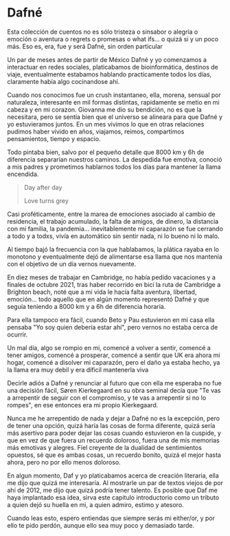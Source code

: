 # Dafné

Esta colección de cuentos no es sólo tristeza o sinsabor o alegría o emoción o aventura o regrets o promesas o what ifs... o quizá si y un poco más. Eso es, era, fue y será Dafné, sin orden particular

Un par de meses antes de partir de México Dafné y yo comenzamos a interactuar en redes sociales, platicabamos de bioinformática, destinos de viaje, eventualmente estabamos hablando practicamente todos los días, claramente había algo cocinandose ahí.

Cuando nos conocimos fue un crush instantaneo, ella, morena, sensual por naturaleza, interesante en mil formas distintas, rapidamente se metio en mi cabeza y en mi corazon. Giovanna me dio su bendición, no es que la necesitara, pero se sentía bien que el universo se alineara para que Dafné y yo estuvieramos juntos. En un mes vivimos lo que en otras relaciones pudimos haber vivido en años, viajamos, reimos, compartimos pensamientos, tiempo y espacio.

Todo pintaba bien, salvo por el pequeño detalle que 8000 km y 6h de diferencia separarían nuestros caminos. La despedida fue emotiva, conoció a mis padres y prometimos hablarnos todos los días para mantener la llama encendida.

> Day after day
> 
> Love turns grey

Casi proféticamente, entre la marea de emociones asociado al cambio de residencia, el trabajo acumulado, la falta de amigos, de dinero, la distancia con mi familia, la pandemia... inevitablemente mi caparazón se fue cerrando a todo y a todxs, vivía en automático sin sentir nada, ni lo bueno ni lo malo.

Al tiempo bajó la frecuencia con la que hablabamos, la plática rayaba en lo monotono y eventualmente dejó de alimentarse esa llama que nos mantenía con el objetivo de un día vernos nuevamente.

En diez meses de trabajar en Cambridge, no había pedido vacaciones y a finales de octubre 2021, tras haber recorrido en bici la ruta de Cambridge a Brighton beach, noté que a mi vida le hacía falta aventura, libertad, emoción... todo aquello que en algún momento representó Dafné y que seguía teniendo a 8000 km y a 6h de diferencia horaria.

Para ella tampoco era fácil, cuando Beto y Pau estuvieron en mi casa ella pensaba "Yo soy quien debería estar ahí", pero vernos no estaba cerca de ocurrir.

Un mal día, algo se rompio en mi, comencé a volver a sentir, comencé a tener amigos, comencé a prosperar, comencé a sentir que UK era ahora mi hogar, comencé a disolver mi caparazón, pero el daño ya estaba hecho, ya la llama era muy debil y era díficil mantenerla viva

Decirle adiós a Dafné y renunciar al futuro que con ella me esperaba no fue una decisión fácil, Søren Kierkegaard en su obra seminal decía que "Te vas a arrepentir de seguir con el compromiso, y te vas a arrepentir si no lo rompes", en ese entonces era mi propio Kierkegaard.

Nunca me he arrepentido de nada y dejar a Dafné no es la excepción, pero de tener una opción, quizá haría las cosas de forma diferente, quizá sería más asertivo para poder dejar las cosas cuando estuvieron en la cuspide, y que en vez de que fuera un recuerdo doloroso, fuera una de mis memorias más emotivas y alegres. Fiel creyente de la dualidad de sentimientos opuestos, sé que es ambas cosas, un recuerdo bonito, quizá el mejor hasta ahora, pero no por ello menos doloroso.

En algun momento, Daf y yo platicabamos acerca de creación literaria, ella me dijo que quizá me interesaría. Al mostrarle un par de textos viejos de por ahí de 2012, me dijo que quizá podría tener talento. Es posible que Daf me haya implantado esa idea, sirva este capitulo introductorio como un tributo a quien dejó su huella en mi, a quien admiro, estimo y atesoro.

Cuando leas esto, espero entiendas que siempre serás mi either/or, y por ello te pido perdón, aunque ello sea muy poco y demasiado tarde.